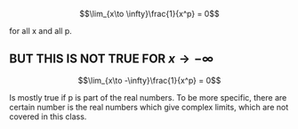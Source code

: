 $$\lim_{x\to \infty}\frac{1}{x^p} = 0$$

for all x and all p.

## BUT THIS IS NOT TRUE FOR $x\to -\infty$

$$\lim_{x\to -\infty}\frac{1}{x^p} = 0$$

Is mostly true if p is part of the real numbers. To be more specific, there are certain number is the real numbers which give complex limits, which are not covered in this class.
